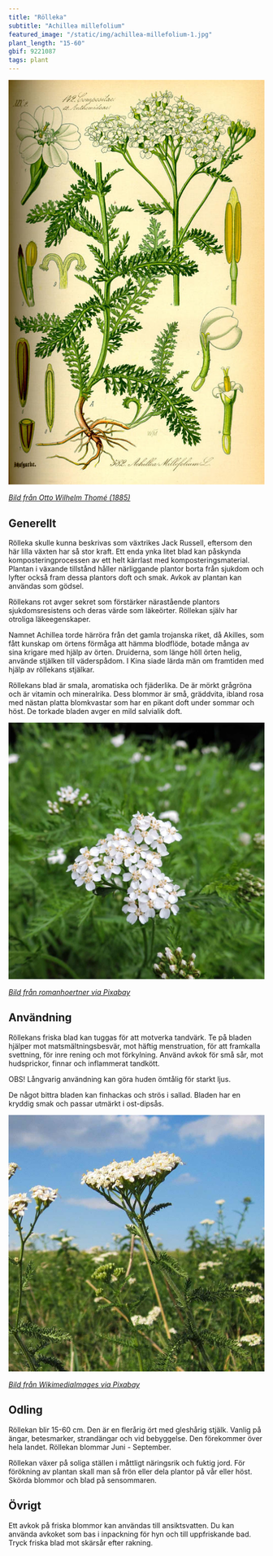 ```yaml
---
title: "Rölleka"
subtitle: "Achillea millefolium"
featured_image: "/static/img/achillea-millefolium-1.jpg"
plant_length: "15-60"
gbif: 9221087
tags: plant
---
```


![](/static/img/achillea-millefolium-3.jpg)

[_Bild från Otto Wilhelm Thomé (1885)_](https://sv.wikipedia.org/wiki/Otto_Wilhelm_Thom%C3%A9)

## Generellt

Rölleka skulle kunna beskrivas som växtrikes Jack Russell, eftersom den här lilla växten har så stor kraft. Ett enda ynka litet blad kan påskynda komposteringprocessen av ett helt kärrlast med komposteringsmaterial. Plantan i växande tillstånd håller närliggande plantor borta från sjukdom och lyfter också fram dessa plantors doft och smak. Avkok av plantan kan användas som gödsel.

Röllekans rot avger sekret som förstärker närastående plantors sjukdomsresistens och deras värde som läkeörter. Röllekan själv har otroliga läkeegenskaper.

Namnet Achillea torde härröra från det gamla trojanska riket, då Akilles, som fått kunskap om örtens förmåga att hämma blodflöde, botade många av sina krigare med hjälp av örten. Druiderna, som länge höll örten helig, använde stjälken till väderspådom. I Kina siade lärda män om framtiden med hjälp av röllekans stjälkar.

Röllekans blad är smala, aromatiska och fjäderlika. De är mörkt grågröna och är vitamin och mineralrika. Dess blommor är små, gräddvita, ibland rosa med nästan platta blomkvastar som har en pikant doft under sommar och höst. De torkade bladen avger en mild salvialik doft.

![](/static/img/achillea-millefolium-1.jpg)

[_Bild från romanhoertner via Pixabay_](https://pixabay.com/sv/achillea-millefolium-yarrow-white-1524795/)

## Användning

Röllekans friska blad kan tuggas för att motverka tandvärk. Te på bladen hjälper mot matsmältningsbesvär, mot häftig menstruation, för att framkalla svettning, för inre rening och mot förkylning. Använd avkok för små sår, mot hudsprickor, finnar och inflammerat tandkött.

OBS! Långvarig användning kan göra huden ömtålig för starkt ljus.

De något bittra bladen kan finhackas och strös i sallad. Bladen har en kryddig smak och passar utmärkt i ost-dipsås.

![](/static/img/achillea-millefolium-2.jpg)


[_Bild från WikimediaImages via Pixabay_](https://pixabay.com/sv/achillea-millefolium-yarrow-844587/)

## Odling

Röllekan blir 15-60 cm. Den är en flerårig ört med gleshårig stjälk. Vanlig på ängar, betesmarker, strandängar och vid bebyggelse. Den förekommer över hela landet. Röllekan blommar Juni - September.

Röllekan växer på soliga ställen i måttligt näringsrik och fuktig jord. För förökning av plantan skall man så frön eller dela plantor på vår eller höst. Skörda blommor och blad på sensommaren.

## Övrigt

Ett avkok på friska blommor kan användas till ansiktsvatten. Du kan använda avkoket som bas i inpackning för hyn och till uppfriskande bad. Tryck friska blad mot skärsår efter rakning.